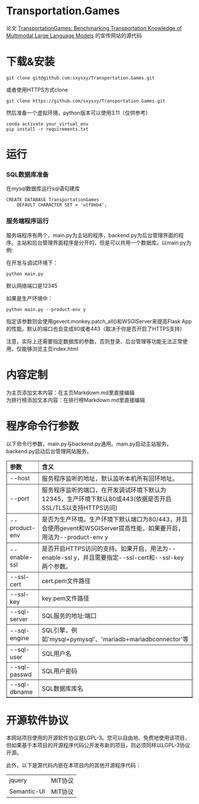 # Transportation.Games
论文 <a href="https://arxiv.org/abs/2401.04471">TransportationGames: Benchmarking Transportation Knowledge of Multimodal Large Language Models</a> 的宣传网站的源代码

# 下载&安装

```
git clone git@github.com:sxysxy/Transportation.Games.git 
```

或者使用HTTPS方式clone 

```
git clone https://github.com/sxysxy/Transportation.Games.git
```

然后准备一个虚拟环境，python版本可以使用3.11（仅供参考）

```
conda activate your_virtual_env
pip install -r requirements.txt
```

# 运行

### SQL数据库准备

在mysql数据库运行sql语句建库
```
CREATE DATABASE TransportationGames
    DEFAULT CHARACTER SET = 'utf8mb4';
```

### 服务端程序运行

服务端程序有两个，main.py为主站的程序，backend.py为后台管理界面的程序。主站和后台管理界面程序是分开的，但是可以共用一个数据库。以main.py为例:

在开发与调试环境下：

```
python main.py
```

默认网络端口是12345

如果是生产环境中：

```
python main.py --product-env y
```

指定该参数则会使用gevent.monkey.patch_all()和WSGIServer来提高Flask App的性能。默认的端口也会变成80或者443（取决于你是否开启了HTTPS支持）

注意，实际上还需要指定数据库的参数，否则登录、后台管理等功能无法正常使用，仅能够浏览主页index.html

# 内容定制

为主页添加文本内容：在主页Markdown.md里直接编辑  
为排行榜添加文本内容：在排行榜Markdown.md里直接编辑

# 程序命令行参数

以下命令行参数，main.py与backend.py通用。main.py启动主站服务，backend.py启动后台管理网站服务。

<table border=1, style="width:100%">
<thead>
<tr><td><b>参数</b></td> <td><b>含义</b></td> <td><b>默认值</b></td></tr>
</thead>
<tbody>
<tr><td>--host</td><td>服务程序监听的地址，默认监听本机所有回环地址。</td><td>0.0.0.0</td></tr>
<tr><td>--port</td><td>服务程序监听的端口，在开发调试环境下默认为12345，生产环境下默认80或443(依据是否开启SSL/TLS以支持HTTPS访问)</td><td>12345/80/443</td>
<tr><td>--product-env</td><td>是否为生产环境。生产环境下默认端口为80/443，并且会使用gevent和WSGIServer提高性能，如果要开启，用法为--product-env y</td> <td>默认关闭</td></tr>
<tr><td>--enable-ssl</td><td>是否开启HTTPS访问的支持。如果开启，用法为--enable-ssl y，并且需要指定--ssl-cert和--ssl-key两个参数。</td><td>默认关闭</td></tr>
<tr><td>--ssl-cert</td><td>cert.pem文件路径</td><td>空</td></tr>
<tr><td>--ssl-key</td><td>key.pem文件路径</td><td>空</td></tr>
<tr><td>--sql-server</td><td>SQL服务的地址:端口</td><td>localhost:3306</td></tr>
<tr><td>--sql-engine</td><td>SQL引擎，例如'mysql+pymysql'、'mariadb+mariadbconnector'等</td><td>mysql+pymysql</td></tr>
<tr><td>--sql-user</td><td>SQL用户名</td><td>空，需要指定</td></tr>
<tr><td>--sql-passwd</td><td>SQL用户密码</td><td>空，需要指定</td></tr>
<tr><td>--sql-dbname</td><td>SQL数据库库名</td><td>TransportationGames</td></tr>
</tbody>
</table>

# 开源软件协议

本网站项目使用的开源软件协议是LGPL-3。您可以自由地、免费地使用该项目，但如果基于本项目的开源程序代码公开发布新的项目，则必须同样以LGPL-3协议开源。

此外，以下是源代码内嵌在本项目内的其他开源程序代码：

<table>
<tbody>
<tr> <td>jquery</td> </td> <td> MIT协议 </td> </tr>
<tr> <td>Semantic-UI</td> <td> MIT协议 </tr>
</tobyd>
</table>
